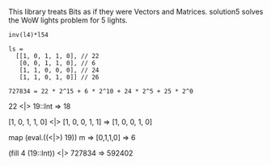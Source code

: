This library treats Bits as if they were Vectors and Matrices.
solution5 solves the WoW lights problem for 5 lights.

`inv(l4)*l54`

```
ls =
  [[1, 0, 1, 1, 0], // 22
   [0, 0, 1, 1, 0], // 6
   [1, 1, 0, 0, 0], // 24
   [1, 1, 0, 1, 0]] // 26
```

`727834 = 22 * 2^15 + 6 * 2^10 + 24 * 2^5 + 25 * 2^0`

22 <|> 19::Int => 18

[1, 0, 1, 1, 0] <|> [1, 0, 0, 1, 1] => [1, 0, 0, 1, 0]

map (eval.((<|>) 19)) m => [0,1,1,0] => 6

(fill 4 (19::Int)) <|> 727834 => 592402
